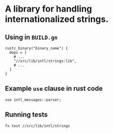 # A library for handling internationalized strings.

## Using in `BUILD.gn`

```
rustc_binary("binary_name") {
  deps = [
    # ...
	"//src/lib/intl/strings:lib",
	# ...
  ]
}
```

## Example `use` clause in rust code

```
use intl_messages::parser;
```


## Running tests

```
fx test //src/lib/intl/strings
```

